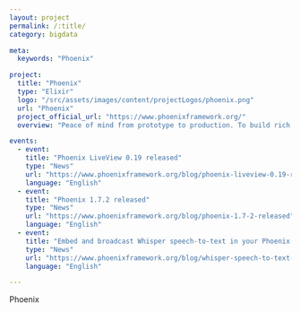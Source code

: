 ```yaml
---
layout: project
permalink: /:title/
category: bigdata

meta:
  keywords: "Phoenix"

project:
  title: "Phoenix"
  type: "Elixir"
  logo: "/src/assets/images/content/projectLogos/phoenix.png"
  url: "Phoenix"
  project_official_url: "https://www.phoenixframework.org/"
  overview: "Peace of mind from prototype to production. To build rich, interactive web applications quickly, with less code and fewer moving parts."

events:
  - event:
    title: "Phoenix LiveView 0.19 released"
    type: "News"
    url: "https://www.phoenixframework.org/blog/phoenix-liveview-0.19-released"
    language: "English"
  - event:
    title: "Phoenix 1.7.2 released"
    type: "News"
    url: "https://www.phoenixframework.org/blog/phoenix-1.7-2-released"
    language: "English"
  - event:
    title: "Embed and broadcast Whisper speech-to-text in your Phoenix app in 15 minutes"
    type: "News"
    url: "https://www.phoenixframework.org/blog/whisper-speech-to-text-phoenix"
    language: "English"

---
```


<p>Phoenix</p>
